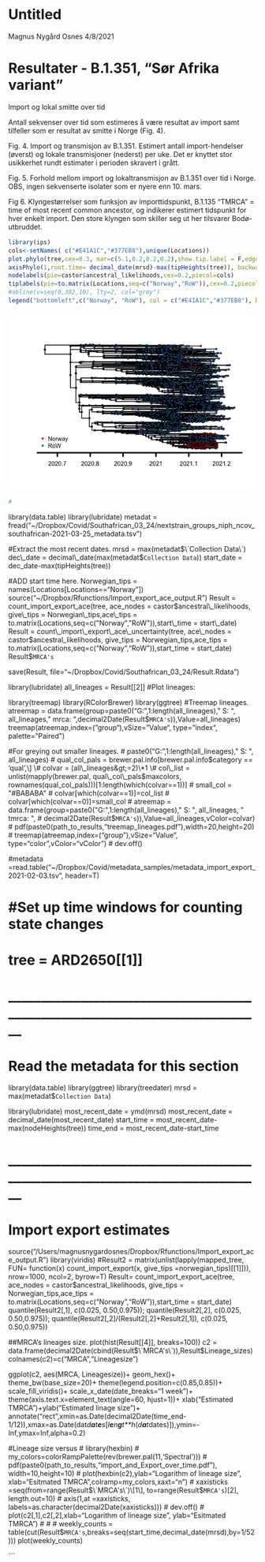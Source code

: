Untitled
================
Magnus Nygård Osnes
4/8/2021

# Resultater - B.1.351, “Sør Afrika variant”

Import og lokal smitte over tid

Antall sekvenser over tid som estimeres å være resultat av import samt
tilfeller som er resultat av smitte i Norge (Fig. 4).

Fig. 4. Import og transmisjon av B.1.351. Estimert antall
import-hendelser (øverst) og lokale transmisjoner (nederst) per uke. Det
er knyttet stor usikkerhet rundt estimater i perioden skravert i grått.

Fig. 5. Forhold mellom import og lokaltransmisjon av B.1.351 over tid i
Norge. OBS, ingen sekvenserte isolater som er nyere enn 10. mars.

Fig 6. Klyngestørrelser som funksjon av importtidspunkt, B.1.135 “TMRCA”
= time of most recent common ancestor, og indikerer estimert tidspunkt
for hver enkelt import. Den store klyngen som skiller seg ut her
tilsvarer Bodø-utbruddet.

``` r
library(ips)
cols<-setNames( c("#E41A1C","#377EB8"),unique(Locations))
plot.phylo(tree,cex=0.3, mar=c(5.1,0.2,0.2,0.2),show.tip.label = F,edge.width=2)
axisPhylo(1,root.time= decimal_date(mrsd)-max(tipHeights(tree)), backward = F, lwd=4)
nodelabels(pie=castor$ancestral_likelihoods,cex=0.2,piecol=cols)
tiplabels(pie=to.matrix(Locations,seq=c("Norway","RoW")),cex=0.2,piecol=cols)
#abline(v=seq(0,382,10), lty=2, col="grey")
legend("bottomleft",c("Norway", "RoW"), col = c("#E41A1C","#377EB8"), bty="n",pch=20, cex = 1, pt.cex=1)
```

![](Southafrican_results_files/figure-gfm/unnamed-chunk-1-1.png)<!-- -->

``` r
# 
```

library(data.table) library(lubridate) metadat =
fread(“\~/Dropbox/Covid/Southafrican\_03\_24/nextstrain\_groups\_niph\_ncov\_southafrican-2021-03-25\_metadata.tsv”)

\#Extract the most recent dates. mrsd =
max(metadat$\`Collection Data\`) dec\_date = decimal\_date(max(metadat$`Collection Data`))
start\_date = dec\_date-max(tipHeights(tree))

\#ADD start time here. Norwegian\_tips =
names(Locations\[Locations==“Norway”\])
source(“\~/Dropbox/Rfunctions/Import\_export\_ace\_output.R”) Result =
count\_import\_export\_ace(tree, ace\_nodes =
castor$ancestral\_likelihoods, give\_tips = Norwegian\_tips,ace\_tips = to.matrix(Locations,seq=c("Norway","RoW")),start\_time = start\_date) Result = count\_import\_export\_ace\_uncertainty(tree, ace\_nodes = castor$ancestral\_likelihoods,
give\_tips = Norwegian\_tips,ace\_tips =
to.matrix(Locations,seq=c(“Norway”,“RoW”)),start\_time = start\_date)
Result$`MRCA's`

save(Result, file=“\~/Dropbox/Covid/Southafrican\_03\_24/Result.Rdata”)

library(lubridate) all\_lineages = Result\[\[2\]\] \#Plot lineages:

library(treemap) library(RColorBrewer) library(ggtree) \#Treemap
lineages. atreemap =
data.frame(group=paste0(“G:”,1:length(all\_lineages)," S: “,
all\_lineages,” mrca:
“,decimal2Date(Result$`MRCA's`)),Value=all\_lineages)
treemap(atreemap,index=(”group“),vSize=”Value“, type=”index“,
palette=”Paired")

\#For greying out smaller lineages. \#
paste0(“G:”,1:length(all\_lineages)," S: ", all\_lineages) \#
qual\_col\_pals = brewer.pal.info\[brewer.pal.info$category == ‘qual’,\]
\# colvar = (all\_lineages&gt;=2)\*1 \# col\_list =
unlist(mapply(brewer.pal,
qual\_col\_pals$maxcolors, rownames(qual\_col\_pals)))\[1:length(which(colvar==1))\] \# small\_col = "\#BABABA" \# colvar\[which(colvar==1)\]=col\_list \# colvar\[which(colvar==0)\]=small\_col \# atreemap = data.frame(group=paste0("G:",1:length(all\_lineages)," S: ", all\_lineages, " tmrca: ", \# decimal2Date(Result$`MRCA's`)),Value=all\_lineages,vColor=colvar)
\#
pdf(paste0(path\_to\_results,“treemap\_lineages.pdf”),width=20,height=20)
\# treemap(atreemap,index=(“group”),vSize=“Value”,
type=“color”,vColor=“vColor”) \# dev.off()

\#metadata
=read.table(“\~/Dropbox/Covid/metadata\_samples/metadata\_import\_export\_2021-02-03.tsv”,
header=T)

# \#Set up time windows for counting state changes

# tree = ARD2650\[\[1\]\]

# \_\_\_\_\_\_\_\_\_\_\_\_\_\_\_\_\_\_\_\_\_\_\_\_\_\_\_\_\_\_\_\_\_\_\_\_\_\_\_\_\_\_\_\_\_\_\_\_\_\_\_\_\_\_\_\_\_\_\_\_\_\_\_\_\_\_\_\_\_\_\_\_\_\_\_\_

# Read the metadata for this section

library(data.table) library(ggtree) library(treedater) mrsd =
max(metadat$`Collection Data`)

library(lubridate) most\_recent\_date = ymd(mrsd) most\_recent\_date =
decimal\_date(most\_recent\_date) start\_time =
most\_recent\_date-max(nodeHeights(tree)) time\_end =
most\_recent\_date-start\_time

# \_\_\_\_\_\_\_\_\_\_\_\_\_\_\_\_\_\_\_\_\_\_\_\_\_\_\_\_\_\_\_\_\_\_\_\_\_\_\_\_\_\_\_\_\_\_\_\_\_\_\_\_\_\_\_\_\_\_\_\_\_\_\_\_\_\_\_\_\_\_\_\_\_\_\_\_

# Import export estimates

source(“/Users/magnusnygardosnes/Dropbox/Rfunctions/Import\_export\_ace\_output.R”)
library(viridis) \#Result2 = matrix(unlist(lapply(mapped\_tree, FUN=
function(x) count\_import\_export(x, give\_tips
=norwegian\_tips)\[\[1\]\])), nrow=1000, ncol=2, byrow=T) Result=
count\_import\_export\_ace(tree, ace\_nodes =
castor$ancestral\_likelihoods, give\_tips = Norwegian\_tips,ace\_tips =
to.matrix(Locations,seq=c(“Norway”,“RoW”)),start\_time = start\_date)
quantile(Result2\[,1\], c(0.025, 0.50,0.975)); quantile(Result2\[,2\],
c(0.025, 0.50,0.975));
quantile(Result2\[,2\]/(Result2\[,2\]+Result2\[,1\]), c(0.025,
0.50,0.975))

\#\#MRCA’s lineages size. plot(hist(Result\[\[4\]\], breaks=100)) c2 =
data.frame(decimal2Date(cbind(Result$\`MRCA's\`)),Result$Lineage\_sizes)
colnames(c2)=c(“MRCA”,“Lineagesize”)

ggplot(c2, aes(MRCA, Lineagesize))+ geom\_hex()+
theme\_bw(base\_size=20)+ theme(legend.position=c(0.85,0.85))+
scale\_fill\_viridis()+ scale\_x\_date(date\_breaks=“1 week”)+
theme(axis.text.x=element\_text(angle=60, hjust=1))+ xlab(“Estimated
TMRCA”)+ylab(“Estimated linage size”)+
annotate(“rect”,xmin=as.Date(decimal2Date(time\_end-1/12)),xmax=as.Date(dat*d**a**t**e**s*\[*l**e**n**g**t**h*(*d**a**t*dates)\]),ymin=-Inf,ymax=Inf,alpha=0.2)

\#Lineage size versus \# library(hexbin) \#
my\_colors=colorRampPalette(rev(brewer.pal(11,‘Spectral’))) \#
pdf(paste0(path\_to\_results,“import\_and\_Export\_over\_time.pdf”),
width=10,height=10) \# plot(hexbin(c2),ylab=“Logarithm of lineage size”,
xlab=“Esitmated TMRCA”,colramp=my\_colors,xaxt=“n”) \# xaxisticks
=seq(from=range(Result$\`MRCA's\`)\[1\], to=range(Result$`MRCA's`)\[2\],
length.out=10) \# axis(1,at =xaxisticks,
labels=as.character(decimal2Date(xaxisticks))) \# dev.off() \#
plot(c2\[,1\],c2\[,2\],xlab=“Logarithm of lineage size”, ylab=“Esitmated
TMRCA”) \# \# \# weekly\_counts =
table(cut(Result$`MRCA's`,breaks=seq(start\_time,decimal\_date(mrsd),by=1/52)))
plot(weekly\_counts)

\`\`\`
